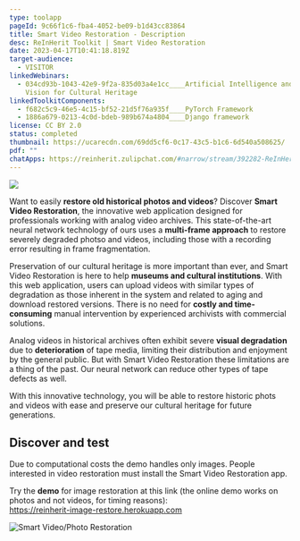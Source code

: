 ```yaml
---
type: toolapp
pageId: 9c66f1c6-fba4-4052-be09-b1d43cc83864
title: Smart Video Restoration - Description
desc: ReInHerit Toolkit | Smart Video Restoration
date: 2023-04-17T10:41:18.819Z
target-audience:
  - VISITOR
linkedWebinars:
  - 034cd93b-1043-42e9-9f2a-835d03a4e1cc____Artificial Intelligence and Computer
    Vision for Cultural Heritage
linkedToolkitComponents:
  - f682c5c9-46e5-4c15-bf52-21d5f76a935f____PyTorch Framework
  - 1886a679-0213-4c0d-bdeb-989b674a4804____Django framework
license: CC BY 2.0
status: completed
thumbnail: https://ucarecdn.com/69dd5cf6-0c17-43c5-b1c6-6d540a508625/
pdf: ""
chatApps: https://reinherit.zulipchat.com/#narrow/stream/392282-ReInHerit-Applications-and-Toolkit/topic/Smart.20Video.20Restoration
---
```

![](https://ucarecdn.com/7621be72-88c3-4836-a790-4969197937a3/)

Want to easily **restore old historical photos and videos**? Discover **Smart Video Restoration**, the innovative web application designed for professionals working with analog video archives. This state-of-the-art neural network technology of ours uses a **multi-frame approach** to restore severely degraded  photso and videos, including those with a recording error resulting in frame fragmentation.

Preservation of our cultural heritage is more important than ever, and Smart Video Restoration is here to help **museums and cultural institutions**. With this web application, users can upload videos with similar types of degradation as those inherent in the system and related to aging and download restored versions. There is no need for **costly and time-consuming** manual intervention by experienced archivists with commercial solutions.

Analog videos in historical archives often exhibit severe **visual degradation** due to **deterioration** of tape media, limiting their distribution and enjoyment by the general public. But with Smart Video Restoration these limitations are a thing of the past. Our neural network can reduce other types of tape defects as well.

With this innovative technology, you will be able to restore historic phots and videos with ease and preserve our cultural heritage for future generations. 

## Discover and test

Due to computational costs the demo handles only images. People interested in video restoration must install the Smart Video Restoration app.

Try the **demo** for image restoration at this link (the online demo works on photos and not videos, for timing reasons):\
[https://reinherit-image-restor​e.herokuapp.com](https://reinherit-image-restore.herokuapp.com/)

![Smart Video/Photo Restoration](https://ucarecdn.com/f013c43e-ff3b-4951-bb17-3e83030a5cbc/ "Smart Video/Photo Restoration")